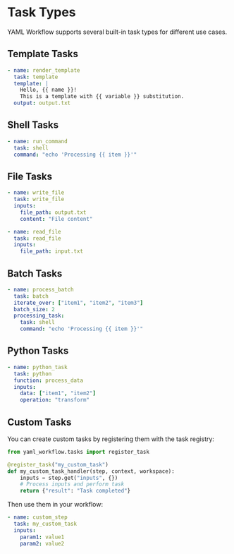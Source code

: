 # Task Types

YAML Workflow supports several built-in task types for different use cases.

## Template Tasks
```yaml
- name: render_template
  task: template
  template: |
    Hello, {{ name }}!
    This is a template with {{ variable }} substitution.
  output: output.txt
```

## Shell Tasks
```yaml
- name: run_command
  task: shell
  command: "echo 'Processing {{ item }}'"
```

## File Tasks
```yaml
- name: write_file
  task: write_file
  inputs:
    file_path: output.txt
    content: "File content"

- name: read_file
  task: read_file
  inputs:
    file_path: input.txt
```

## Batch Tasks
```yaml
- name: process_batch
  task: batch
  iterate_over: ["item1", "item2", "item3"]
  batch_size: 2
  processing_task:
    task: shell
    command: "echo 'Processing {{ item }}'"
```

## Python Tasks
```yaml
- name: python_task
  task: python
  function: process_data
  inputs:
    data: ["item1", "item2"]
    operation: "transform"
```

## Custom Tasks

You can create custom tasks by registering them with the task registry:

```python
from yaml_workflow.tasks import register_task

@register_task("my_custom_task")
def my_custom_task_handler(step, context, workspace):
    inputs = step.get("inputs", {})
    # Process inputs and perform task
    return {"result": "Task completed"}
```

Then use them in your workflow:
```yaml
- name: custom_step
  task: my_custom_task
  inputs:
    param1: value1
    param2: value2
``` 